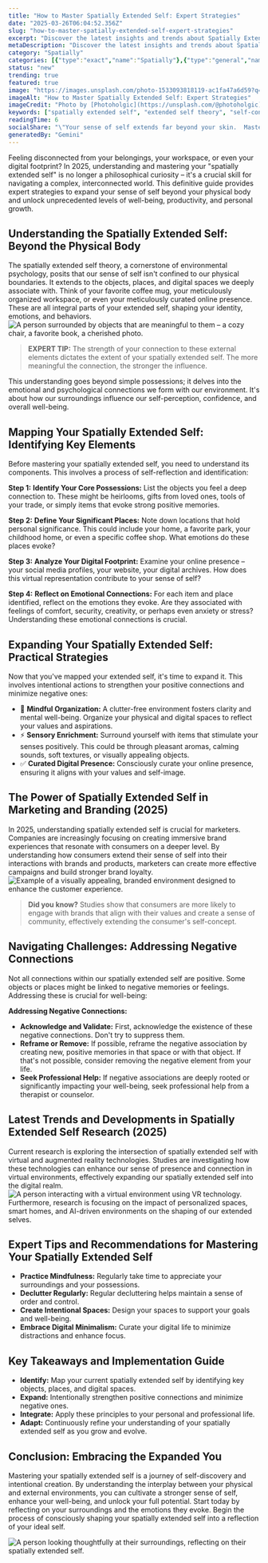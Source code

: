 ```yaml
---
title: "How to Master Spatially Extended Self: Expert Strategies"
date: "2025-03-26T06:04:52.356Z"
slug: "how-to-master-spatially-extended-self-expert-strategies"
excerpt: "Discover the latest insights and trends about Spatially Extended Self. This comprehensive guide covers everything you need to know about Spatially Extended Self in 2025."
metaDescription: "Discover the latest insights and trends about Spatially Extended Self. This comprehensive guide covers everything you need to know about Spatially Extended..."
category: "Spatially"
categories: [{"type":"exact","name":"Spatially"},{"type":"general","name":"Psychology"},{"type":"medium","name":"Cognitive Science"},{"type":"specific","name":"Embodied Cognition"},{"type":"niche","name":"Virtual Reality"}]
status: "new"
trending: true
featured: true
image: "https://images.unsplash.com/photo-1533093818119-ac1fa47a6d59?q=85&w=1200&fit=max&fm=webp&auto=compress"
imageAlt: "How to Master Spatially Extended Self: Expert Strategies"
imageCredit: "Photo by [Photoholgic](https://unsplash.com/@photoholgic) on Unsplash"
keywords: ["spatially extended self", "extended self theory", "self-concept spatial extension", "meaning of spatially extended self", "spatially extended self psychology", "buy spatially extended self book", "spatially extended self examples", "how to expand your spatially extended self", "spatially extended self in marketing", "spatially extended self research papers"]
readingTime: 6
socialShare: "\"Your sense of self extends far beyond your skin.  Mastering your spatially extended self unlocks unprecedented levels of well-being and personal growth.\""
generatedBy: "Gemini"
---
```




Feeling disconnected from your belongings, your workspace, or even your digital footprint?  In 2025, understanding and mastering your "spatially extended self" is no longer a philosophical curiosity – it's a crucial skill for navigating a complex, interconnected world.  This definitive guide provides expert strategies to expand your sense of self beyond your physical body and unlock unprecedented levels of well-being, productivity, and personal growth.

## Understanding the Spatially Extended Self: Beyond the Physical Body

The spatially extended self theory, a cornerstone of environmental psychology, posits that our sense of self isn't confined to our physical boundaries.  It extends to the objects, places, and digital spaces we deeply associate with. Think of your favorite coffee mug, your meticulously organized workspace, or even your meticulously curated online presence. These are all integral parts of your extended self, shaping your identity, emotions, and behaviors. ![A person surrounded by objects that are meaningful to them – a cozy chair, a favorite book, a cherished photo.](https://images.unsplash.com/photo-1506126613408-eca07ce68773?q=85&w=1200&fit=max&fm=webp&auto=compress)

> **EXPERT TIP:**  The strength of your connection to these external elements dictates the extent of your spatially extended self. The more meaningful the connection, the stronger the influence.

This understanding goes beyond simple possessions; it delves into the emotional and psychological connections we form with our environment.  It's about how our surroundings influence our self-perception, confidence, and overall well-being.

##  Mapping Your Spatially Extended Self: Identifying Key Elements

Before mastering your spatially extended self, you need to understand its components. This involves a process of self-reflection and identification:

**Step 1:** **Identify Your Core Possessions:** List the objects you feel a deep connection to.  These might be heirlooms, gifts from loved ones, tools of your trade, or simply items that evoke strong positive memories.

**Step 2:** **Define Your Significant Places:** Note down locations that hold personal significance. This could include your home, a favorite park, your childhood home, or even a specific coffee shop.  What emotions do these places evoke?

**Step 3:** **Analyze Your Digital Footprint:**  Examine your online presence – your social media profiles, your website, your digital archives.  How does this virtual representation contribute to your sense of self?

**Step 4:** **Reflect on Emotional Connections:** For each item and place identified, reflect on the emotions they evoke.  Are they associated with feelings of comfort, security, creativity, or perhaps even anxiety or stress?  Understanding these emotional connections is crucial.

## Expanding Your Spatially Extended Self: Practical Strategies

Now that you've mapped your extended self, it's time to expand it.  This involves intentional actions to strengthen your positive connections and minimize negative ones:

* 🔑 **Mindful Organization:**  A clutter-free environment fosters clarity and mental well-being. Organize your physical and digital spaces to reflect your values and aspirations.
* ⚡ **Sensory Enrichment:** Surround yourself with items that stimulate your senses positively.  This could be through pleasant aromas, calming sounds, soft textures, or visually appealing objects.
* ✅ **Curated Digital Presence:**  Consciously curate your online presence, ensuring it aligns with your values and self-image.

##  The Power of Spatially Extended Self in Marketing and Branding (2025)

In 2025, understanding spatially extended self is crucial for marketers.  Companies are increasingly focusing on creating immersive brand experiences that resonate with consumers on a deeper level. By understanding how consumers extend their sense of self into their interactions with brands and products, marketers can create more effective campaigns and build stronger brand loyalty. ![Example of a visually appealing, branded environment designed to enhance the customer experience.](https://images.unsplash.com/photo-1502139214982-d0ad755818d8?q=85&w=1200&fit=max&fm=webp&auto=compress)

> **Did you know?** Studies show that consumers are more likely to engage with brands that align with their values and create a sense of community, effectively extending the consumer's self-concept.

##  Navigating Challenges: Addressing Negative Connections

Not all connections within our spatially extended self are positive. Some objects or places might be linked to negative memories or feelings.  Addressing these is crucial for well-being:

**Addressing Negative Connections:**

* **Acknowledge and Validate:**  First, acknowledge the existence of these negative connections. Don't try to suppress them.
* **Reframe or Remove:**  If possible, reframe the negative association by creating new, positive memories in that space or with that object.  If that's not possible, consider removing the negative element from your life.
* **Seek Professional Help:**  If negative associations are deeply rooted or significantly impacting your well-being, seek professional help from a therapist or counselor.

##  Latest Trends and Developments in Spatially Extended Self Research (2025)

Current research is exploring the intersection of spatially extended self with virtual and augmented reality technologies.  Studies are investigating how these technologies can enhance our sense of presence and connection in virtual environments, effectively expanding our spatially extended self into the digital realm. ![A person interacting with a virtual environment using VR technology.](https://images.unsplash.com/photo-1533093818119-ac1fa47a6d59?q=85&w=1200&fit=max&fm=webp&auto=compress)  Furthermore, research is focusing on the impact of personalized spaces, smart homes, and AI-driven environments on the shaping of our extended selves.

## Expert Tips and Recommendations for Mastering Your Spatially Extended Self

* **Practice Mindfulness:** Regularly take time to appreciate your surroundings and your possessions.
* **Declutter Regularly:**  Regular decluttering helps maintain a sense of order and control.
* **Create Intentional Spaces:** Design your spaces to support your goals and well-being.
* **Embrace Digital Minimalism:**  Curate your digital life to minimize distractions and enhance focus.

## Key Takeaways and Implementation Guide

* **Identify:** Map your current spatially extended self by identifying key objects, places, and digital spaces.
* **Expand:**  Intentionally strengthen positive connections and minimize negative ones.
* **Integrate:**  Apply these principles to your personal and professional life.
* **Adapt:**  Continuously refine your understanding of your spatially extended self as you grow and evolve.

## Conclusion: Embracing the Expanded You

Mastering your spatially extended self is a journey of self-discovery and intentional creation. By understanding the interplay between your physical and external environments, you can cultivate a stronger sense of self, enhance your well-being, and unlock your full potential.  Start today by reflecting on your surroundings and the emotions they evoke.  Begin the process of consciously shaping your spatially extended self into a reflection of your ideal self.

![A person looking thoughtfully at their surroundings, reflecting on their spatially extended self.](https://images.unsplash.com/photo-1499728603263-13726abce5fd?q=85&w=1200&fit=max&fm=webp&auto=compress)
